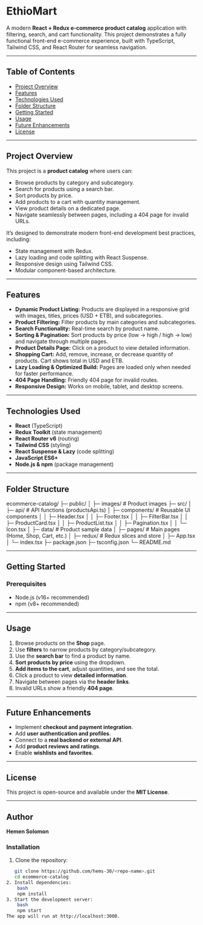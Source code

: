# EthioMart

A modern **React + Redux e-commerce product catalog** application with filtering, search, and cart functionality. This project demonstrates a fully functional front-end e-commerce experience, built with TypeScript, Tailwind CSS, and React Router for seamless navigation.

---

## Table of Contents
- [Project Overview](#project-overview)
- [Features](#features)
- [Technologies Used](#technologies-used)
- [Folder Structure](#folder-structure)
- [Getting Started](#getting-started)
- [Usage](#usage)
- [Future Enhancements](#future-enhancements)
- [License](#license)

---

## Project Overview
This project is a **product catalog** where users can:
- Browse products by category and subcategory.
- Search for products using a search bar.
- Sort products by price.
- Add products to a cart with quantity management.
- View product details on a dedicated page.
- Navigate seamlessly between pages, including a 404 page for invalid URLs.

It’s designed to demonstrate modern front-end development best practices, including:
- State management with Redux.
- Lazy loading and code splitting with React Suspense.
- Responsive design using Tailwind CSS.
- Modular component-based architecture.

---

## Features
- **Dynamic Product Listing:** Products are displayed in a responsive grid with images, titles, prices (USD + ETB), and subcategories.  
- **Product Filtering:** Filter products by main categories and subcategories.  
- **Search Functionality:** Real-time search by product name.  
- **Sorting & Pagination:** Sort products by price (low → high / high → low) and navigate through multiple pages.  
- **Product Details Page:** Click on a product to view detailed information.  
- **Shopping Cart:** Add, remove, increase, or decrease quantity of products. Cart shows total in USD and ETB.  
- **Lazy Loading & Optimized Build:** Pages are loaded only when needed for faster performance.  
- **404 Page Handling:** Friendly 404 page for invalid routes.  
- **Responsive Design:** Works on mobile, tablet, and desktop screens.  

---

## Technologies Used
- **React** (TypeScript)
- **Redux Toolkit** (state management)
- **React Router v6** (routing)
- **Tailwind CSS** (styling)
- **React Suspense & Lazy** (code splitting)
- **JavaScript ES6+**
- **Node.js & npm** (package management)

---

## Folder Structure
ecommerce-catalog/
├─ public/
│ ├─ images/ # Product images
├─ src/
│ ├─ api/ # API functions (productsApi.ts)
│ ├─ components/ # Reusable UI components
│ │ ├─ Header.tsx
│ │ ├─ Footer.tsx
│ │ ├─ FilterBar.tsx
│ │ ├─ ProductCard.tsx
│ │ ├─ ProductList.tsx
│ │ ├─ Pagination.tsx
│ │ └─ Icon.tsx
│ ├─ data/ # Product sample data
│ ├─ pages/ # Main pages (Home, Shop, Cart, etc.)
│ ├─ redux/ # Redux slices and store
│ ├─ App.tsx
│ └─ index.tsx
├─ package.json
├─ tsconfig.json
└─ README.md

---

## Getting Started

### Prerequisites
- Node.js (v16+ recommended)
- npm (v8+ recommended)

---

## Usage
1. Browse products on the **Shop** page.
2. Use **filters** to narrow products by category/subcategory.
3. Use the **search bar** to find a product by name.
4. **Sort products by price** using the dropdown.
5. **Add items to the cart**, adjust quantities, and see the total.
6. Click a product to view **detailed information**.
7. Navigate between pages via the **header links**.
8. Invalid URLs show a friendly **404 page**.

---

## Future Enhancements
- Implement **checkout and payment integration**.
- Add **user authentication and profiles**.
- Connect to a **real backend or external API**.
- Add **product reviews and ratings**.
- Enable **wishlists and favorites**.

---

## License
This project is open-source and available under the **MIT License**.

---

## Author
**Hemen Solomon**

### Installation
1. Clone the repository:
```bash
   git clone https://github.com/hems-30/<repo-name>.git
   cd ecommerce-catalog
2. Install dependencies:
    bash
    npm install
3. Start the development server:
    bash
    npm start
The app will run at http://localhost:3000.

